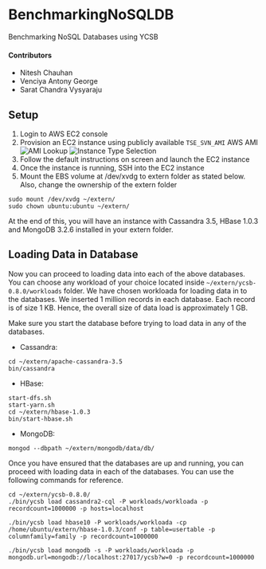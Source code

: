 # BenchmarkingNoSQLDB

Benchmarking NoSQL Databases using YCSB

#### Contributors
- Nitesh Chauhan
- Venciya Antony George
- Sarat Chandra Vysyaraju

## Setup
1. Login to AWS EC2 console
2. Provision an EC2 instance using publicly available `TSE_SVN_AMI` AWS AMI
![AMI Lookup](https://github.com/niteshch/BenchmarkingNoSQLDB/blob/master/screenshots/TSE-AMI-Provisioning.jpg?raw=true)
![Instance Type Selection](https://github.com/niteshch/BenchmarkingNoSQLDB/blob/master/screenshots/AMI-Instance-type.jpg?raw=true)
3. Follow the default instructions on screen and launch the EC2 instance
4. Once the instance is running, SSH into the EC2 instance
5. Mount the EBS volume at /dev/xvdg to extern folder as stated below. Also, change the ownership of the extern folder
```
sudo mount /dev/xvdg ~/extern/
sudo chown ubuntu:ubuntu ~/extern/
```

At the end of this, you will have an instance with Cassandra 3.5, HBase 1.0.3 and MongoDB 3.2.6 installed in your extern folder.

## Loading Data in Database
Now you can proceed to loading data into each of the above databases. You can choose any workload of your choice located inside `~/extern/ycsb-0.8.0/workloads` folder. We have chosen workloada for loading data in to the databases. 
We inserted 1 million records in each database. Each record is of size 1 KB. Hence, the overall size of data load is approximately 1 GB. 

Make sure you start the database before trying to load data in any of the databases. 
- Cassandra:
```
cd ~/extern/apache-cassandra-3.5
bin/cassandra
```
- HBase:
```
start-dfs.sh
start-yarn.sh
cd ~/extern/hbase-1.0.3
bin/start-hbase.sh
```
- MongoDB:
```
mongod --dbpath ~/extern/mongodb/data/db/
```

Once you have ensured that the databases are up and running, you can proceed with loading data in each of the databases. You can use the following commands for reference.
```
cd ~/extern/ycsb-0.8.0/
./bin/ycsb load cassandra2-cql -P workloads/workloada -p recordcount=1000000 -p hosts=localhost

./bin/ycsb load hbase10 -P workloads/workloada -cp /home/ubuntu/extern/hbase-1.0.3/conf -p table=usertable -p columnfamily=family -p recordcount=1000000

./bin/ycsb load mongodb -s -P workloads/workloada -p mongodb.url=mongodb://localhost:27017/ycsb?w=0 -p recordcount=1000000
```




